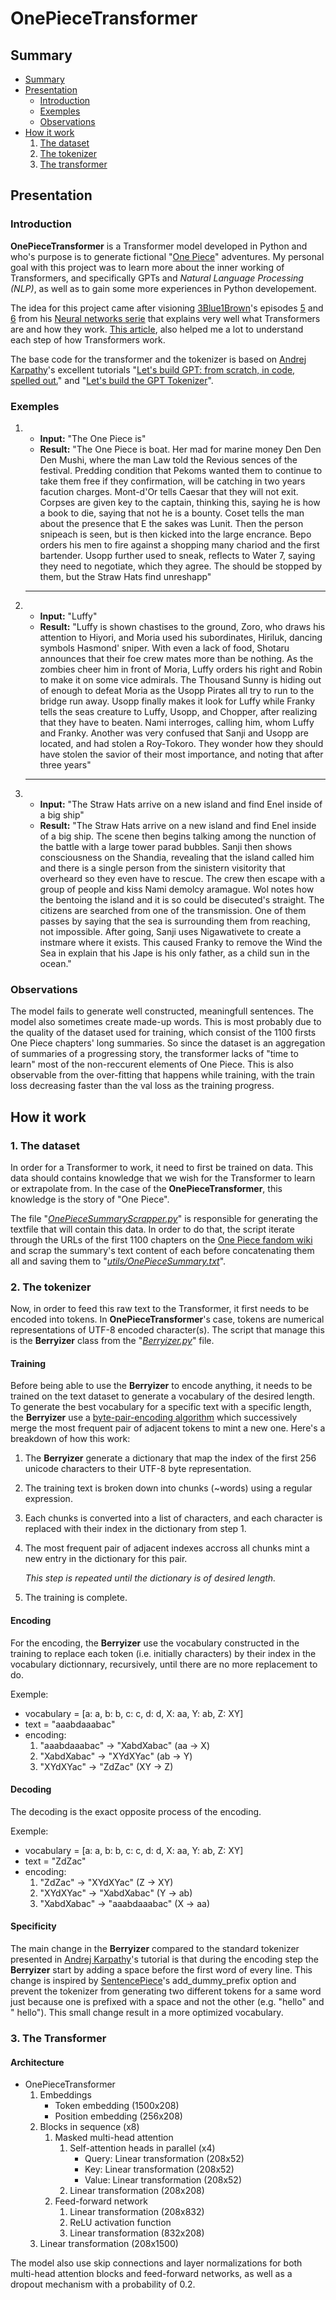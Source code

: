 # OnePieceTransformer
## Summary
- [Summary](#summary)
- [Presentation](#presentation)
    + [Introduction](#introduction)
    + [Exemples](#exemples)
    + [Observations](#observations)
- [How it work](#how-it-work)
    1. [The dataset](#1-the-dataset)
    2. [The tokenizer](#2-the-tokenizer)
    3. [The transformer](#3-the-transformer)

## Presentation
### Introduction
**OnePieceTransformer** is a Transformer model developed in Python and who's purpose is to generate fictional "[One Piece](https://en.wikipedia.org/wiki/One_Piece)" adventures. My personal goal with this project was to learn more about the inner working of Transformers, and specifically GPTs and _Natural Language Processing (NLP)_, as well as to gain some more experiences in Python developement.

The idea for this project came after visioning [3Blue1Brown](https://www.youtube.com/@3blue1brown)'s episodes [5](https://www.youtube.com/watch?v=wjZofJX0v4M) and [6](https://www.youtube.com/watch?v=eMlx5fFNoYc) from his [Neural networks serie](https://www.youtube.com/playlist?list=PLZHQObOWTQDNU6R1_67000Dx_ZCJB-3pi) that explains very well what Transformers are and how they work. [This article](https://towardsdatascience.com/transformers-explained-visually-part-2-how-it-works-step-by-step-b49fa4a64f34), also helped me a lot to understand each step of how Transformers work.

The base code for the transformer and the tokenizer is based on [Andrej Karpathy](https://github.com/karpathy)'s excellent tutorials "[Let's build GPT: from scratch, in code, spelled out.](https://www.youtube.com/watch?v=kCc8FmEb1nY&t=6117s)" and "[Let's build the GPT Tokenizer](https://www.youtube.com/watch?v=zduSFxRajkE&t=4661s)".

### Exemples
1.  - **Input:** "The One Piece is"
    - **Result:** "The One Piece is boat. Her mad for marine money Den Den Den Mushi, where the man Law told the Revious sences of the festival. Predding condition that Pekoms wanted them to continue to take them free if they confirmation, will be catching in two years facution charges. Mont-d'Or tells Caesar that they will not exit. Corpses are given key to the captain, thinking this, saying he is how a book to die, saying that not he is a bounty. Coset tells the man about the presence that E the sakes was Lunit. Then the person snipeach is seen, but is then kicked into the large encrance. Bepo orders his men to fire against a shopping many chariod and the first bartender. Usopp further used to sneak, reflects to Water 7, saying they need to negotiate, which they agree. The should be stopped by them, but the Straw Hats find unreshapp"
    ----
2.  - **Input:** "Luffy"
    - **Result:** "Luffy is shown chastises to the ground, Zoro, who draws his attention to Hiyori, and Moria used his subordinates, Hiriluk, dancing symbols Hasmond' sniper. With even a lack of food, Shotaru announces that their foe crew mates more than be nothing. As the zombies cheer him in front of Moria, Luffy orders his right and Robin to make it on some vice admirals. The Thousand Sunny is hiding out of enough to defeat Moria as the Usopp Pirates all try to run to the bridge run away. Usopp finally makes it look for Luffy while Franky tells the seas creature to Luffy, Usopp, and Chopper, after realizing that they have to beaten. Nami interroges, calling him, whom Luffy and Franky. Another was very confused that Sanji and Usopp are located, and had stolen a Roy-Tokoro. They wonder how they should have stolen the savior of their most importance, and noting that after three years"
    ----
3.  - **Input:** "The Straw Hats arrive on a new island and find Enel inside of a big ship"
    - **Result:** "The Straw Hats arrive on a new island and find Enel inside of a big ship. The scene then begins talking among the nunction of the battle with a large tower parad bubbles. Sanji then shows consciousness on the Shandia, revealing that the island called him and there is a single person from the sinistern visitority that overheard so they even have to rescue. The crew then escape with a group of people and kiss Nami demolcy aramague. Wol notes how the bentoing the island and it is so could be disecuted's straight. The citizens are searched from one of the transmission. One of them passes by saying that the sea is surrounding them from reaching, not impossible. After going, Sanji uses Nigawativete to create a instmare where it exists. This caused Franky to remove the Wind the Sea in explain that his Jape is his only father, as a child sun in the ocean."

### Observations
The model fails to generate well constructed, meaningfull sentences. The model also sometimes create made-up words. This is most probably due to the quality of the dataset used for training, which consist of the 1100 firsts One Piece chapters' long summaries. So since the dataset is an aggregation of summaries of a progressing story, the transformer lacks of "time to learn" most of the non-reccurent elements of One Piece. This is also observable from the over-fitting that happens while training, with the train loss decreasing faster than the val loss as the training progress.

## How it work
### 1. The dataset
In order for a Transformer to work, it need to first be trained on data. This data should contains knowledge that we wish for the Transformer to learn or extrapolate from. In the case of the **OnePieceTransformer**, this knowledge is the story of "One Piece".

The file "[_OnePieceSummaryScrapper.py_](/OnePieceSummaryScrapper.py)" is responsible for generating the textfile that will contain this data. In order to do that, the script iterate through the URLs of the first 1100 chapters on the [One Piece fandom wiki](https://onepiece.fandom.com/wiki) and scrap the summary's text content of each before concatenating them all and saving them to "[_utils/OnePieceSummary.txt_](utils/OnePieceSummary.txt)".

### 2. The tokenizer
Now, in order to feed this raw text to the Transformer, it first needs to be encoded into tokens. In **OnePieceTransformer**'s case, tokens are numerical representations of UTF-8 encoded character(s). The script that manage this is the **Berryizer** class from the "[_Berryizer.py_](/Berryizer.py)" file.

#### Training
Before being able to use the **Berryizer** to encode anything, it needs to be trained on the text dataset to generate a vocabulary of the desired length. To generate the best vocabulary for a specific text with a specific length, the **Berryizer** use a [byte-pair-encoding algorithm](https://en.wikipedia.org/wiki/Byte_pair_encoding) which successively merge the most frequent pair of adjacent tokens to mint a new one. Here's a breakdown of how this work:
1. The **Berryizer** generate a dictionary that map the index of the first 256 unicode characters to their UTF-8 byte representation.
2. The training text is broken down into chunks (~words) using a regular expression.
3. Each chunks is converted into a list of characters, and each character is replaced with their index in the dictionary from step 1.
4. The most frequent pair of adjacent indexes accross all chunks mint a new entry in the dictionary for this pair.

    _This step is repeated until the dictionary is of desired length._
5. The training is complete.

#### Encoding
For the encoding, the **Berryizer** use the vocabulary constructed in the training to replace each token (i.e. initially characters) by their index in the vocabulary dictionnary, recursively, until there are no more replacement to do.

Exemple:
- vocabulary = [a: a, b: b, c: c, d: d, X: aa, Y: ab, Z: XY]
- text = "aaabdaaabac"
- encoding:
    1. "aaabdaaabac" -> "XabdXabac" (aa -> X)
    2. "XabdXabac" -> "XYdXYac" (ab -> Y)
    3. "XYdXYac" -> "ZdZac" (XY -> Z)

#### Decoding
The decoding is the exact opposite process of the encoding.

Exemple:
- vocabulary = [a: a, b: b, c: c, d: d, X: aa, Y: ab, Z: XY]
- text = "ZdZac"
- encoding:
    1. "ZdZac" -> "XYdXYac" (Z -> XY)
    2. "XYdXYac" -> "XabdXabac" (Y -> ab)
    3. "XabdXabac" -> "aaabdaaabac" (X -> aa)

#### Specificity
The main change in the **Berryizer** compared to the standard tokenizer presented in [Andrej Karpathy](https://github.com/karpathy)'s tutorial is that during the encoding step the **Berryizer** start by adding a space before the first word of every line. This change is inspired by [SentencePiece](https://github.com/google/sentencepiece)'s add_dummy_prefix option and prevent the tokenizer from generating two different tokens for a same word just because one is prefixed with a space and not the other (e.g. "hello" and " hello"). This small change result in a more optimized vocabulary.

### 3. The Transformer
#### Architecture
- OnePieceTransformer
    1. Embeddings
        - Token embedding (1500x208)
        - Position embedding (256x208)
    2. Blocks in sequence (x8)
        1. Masked multi-head attention
            1. Self-attention heads in parallel (x4)
                - Query: Linear transformation (208x52)
                - Key: Linear transformation (208x52)
                - Value: Linear transformation (208x52)
            2. Linear transformation (208x208)
        2. Feed-forward network
            1. Linear transformation (208x832)
            2. ReLU activation function
            3. Linear transformation (832x208)
    3. Linear transformation (208x1500)
        
The model also use skip connections and layer normalizations for both multi-head attention blocks and feed-forward networks, as well as a dropout mechanism with a probability of 0.2.